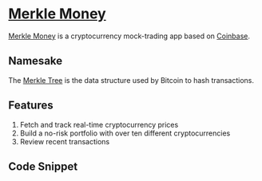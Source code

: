 # [Merkle Money](https://merkle-money.herokuapp.com/)

[Merkle Money](https://merkle-money.herokuapp.com/) is a cryptocurrency mock-trading app based on [Coinbase](https://www.coinbase.com/). 

## Namesake

The [Merkle Tree](https://en.bitcoinwiki.org/wiki/Merkle_tree) is the data structure used by Bitcoin to hash transactions. 

## Features
1. Fetch and track real-time cryptocurrency prices
2. Build a no-risk portfolio with over ten different cryptocurrencies 
3. Review recent transactions

## Code Snippet




